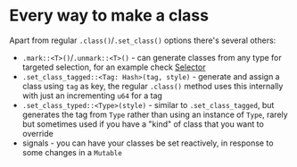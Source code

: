 # Every way to make a class

Apart from regular `.class()`/`.set_class()` options there's several others:

* `.mark::<T>()`/`.unmark::<T>()` - can generate classes from any type for targeted selection, for an example check [Selector](selector.md)
* `.set_class_tagged::<Tag: Hash>(tag, style)` - generate and assign a class using `tag` as key, the regular `.class()` method uses this internally with just an incrementing `u64` for a tag
* `.set_class_typed::<Type>(style)` - similar to `.set_class_tagged`, but generates the tag from `Type` rather than using an instance of `Type`, rarely but sometimes used if you have a "kind" of class that you want to override
* signals - you can have your classes be set reactively, in response to some changes in a `Mutable`

